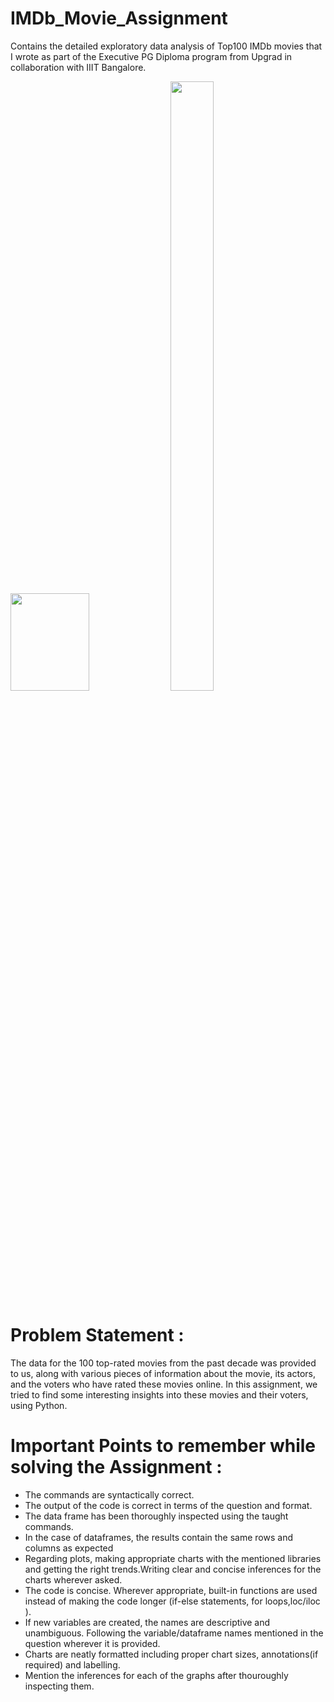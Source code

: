 # IMDb_Movie_Assignment
Contains the detailed exploratory data analysis of Top100 IMDb movies that I wrote as part of the Executive PG Diploma program from Upgrad in collaboration with IIIT Bangalore.

<div><img src="https://play-lh.googleusercontent.com/R5x56X7xOHZenDcDjP9q9qwWGg3iB7KKEz1KUMHbEurjDRXY4VLb3LBjOZ4u1_XiXzC-" width = 50% height= 20%>  </img><img src="https://cdn.vox-cdn.com/thumbor/JhRR8ZHF2-EWvHacGGrt_Xe_4Aw=/0x0:1100x735/1200x800/filters:focal(498x124:674x300)/cdn.vox-cdn.com/uploads/chorus_image/image/62825104/Screen_Shot_2019_01_10_at_3.54.57_PM.0.png" width=37% height=50%></img></div>

# Problem Statement :
The data for the 100 top-rated movies from the past decade was provided to us, along with various pieces of information about the movie, its actors, and the voters who have rated these movies online. In this assignment, we tried to find some interesting insights into these movies and their voters, using Python.

# Important Points to remember while solving the Assignment :
- The commands are syntactically correct.
- The output of the code is correct in terms of the question and format.
- The data frame has been thoroughly inspected using the taught commands.
- In the case of dataframes, the results contain the same rows and columns as expected
- Regarding plots, making appropriate charts with the mentioned libraries and getting the right trends.Writing clear and concise inferences for the charts wherever asked.
- The code is concise. Wherever appropriate, built-in functions are used instead of making the code longer (if-else statements, for loops,loc/iloc ).
- If new variables are created, the names are descriptive and unambiguous. Following the variable/dataframe names mentioned in the question wherever it is provided.
- Charts are neatly formatted including proper chart sizes, annotations(if required) and labelling.
- Mention the inferences for each of the graphs after thouroughly inspecting them.

